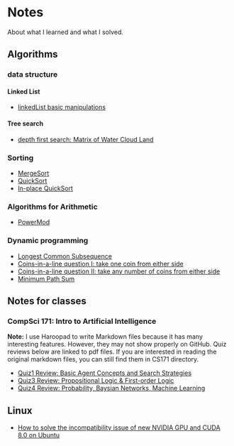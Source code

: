 # Notes
About what I learned and what I solved.


## Algorithms

### data structure
#### Linked List
- [linkedList basic manipulations](./algorithmCodes/linkedListPractices.py)

#### Tree search
- [depth first search: Matrix of Water Cloud Land](./algorithmCodes/waterCloudLand.py)

### Sorting
- [MergeSort](./algorithmCodes/mergeSort.py)
- [QuickSort](./algorithmCodes/quickSort.py)
- [In-place QuickSort](./algorithmCodes/inPlaceQuickSort.py)

### Algorithms for Arithmetic
- [PowerMod](./algorithmCodes/powerMod.py)

### Dynamic programming
- [Longest Common Subsequence](./algorithmCodes/longestCommanSubsequence.py)
- [Coins-in-a-line question I: take one coin from either side](./algorithmCodes/dynamicProgrammingGameStrategy.py)
- [Coins-in-a-line question II: take any number of coins from either side](./algorithmCodes/dynamicProgrammingGameStrategy2.py)
- [Minimum Path Sum](./algorithmCodes/MinimumPathSum.py)


## Notes for classes
### CompSci 171: Intro to Artificial Intelligence
**Note:** I use Haroopad to write Markdown files because it has many interesting features. However, they may not show properly on GitHub. Quiz reviews below are linked to pdf files. If you are interested in reading the original markdown files, you can still find them in CS171 directory.
- [Quiz1 Review: Basic Agent Concepts and Search Strategies](./CS171/quiz1_review.html)
- [Quiz3 Review: Propositional Logic & First-order Logic](./CS171/quiz3/quiz3review.html)
- [Quiz4 Review: Probability, Baysian Networks, Machine Learning](./CS171/quiz4/quiz4Review.html)

## Linux
- [How to solve the incompatibility issue of new NVIDIA GPU and CUDA 8.0 on Ubuntu](./Linux/Nvidia_CUDA.md) 
